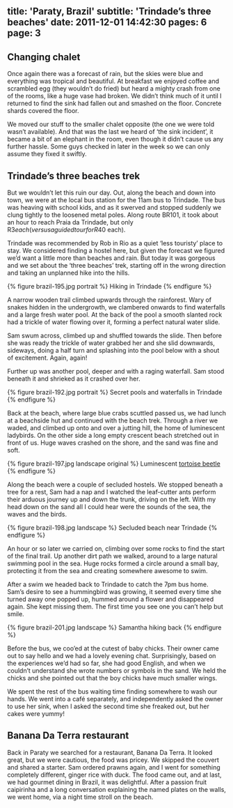 title: 'Paraty, Brazil'
subtitle: 'Trindade’s three beaches'
date: 2011-12-01 14:42:30
pages: 6
page: 3
---

## Changing chalet

Once again there was a forecast of rain, but the skies were blue and everything was tropical and beautiful. At breakfast we enjoyed coffee and scrambled egg (they wouldn’t do fried) but heard a mighty crash from one of the rooms, like a huge vase had broken. We didn’t think much of it until I returned to find the sink had fallen out and smashed on the floor. Concrete shards covered the floor.

We moved our stuff to the smaller chalet opposite (the one we were told wasn’t available). And that was the last we heard of ‘the sink incident’, it became a bit of an elephant in the room, even though it didn’t cause us any further hassle. Some guys checked in later in the week so we can only assume they fixed it swiftly.

## Trindade’s three beaches trek

But we wouldn’t let this ruin our day. Out, along the beach and down into town, we were at the local bus station for the 11am bus to Trindade. The bus was heaving with school kids, and as it swerved and stopped suddenly we clung tightly to the loosened metal poles. Along route BR101, it took about an hour to reach Praia da Trindade, but only R$3 each (versus a guided tour for R$40 each).

Trindade was recommended by Rob in Rio as a quiet ‘less touristy’ place to stay. We considered finding a hostel here, but given the forecast we figured we’d want a little more than beaches and rain. But today it was gorgeous and we set about the ‘three beaches’ trek, starting off in the wrong direction and taking an unplanned hike into the hills.

{% figure brazil-195.jpg portrait %}
Hiking in Trindade
{% endfigure %}

A narrow wooden trail climbed upwards through the rainforest. Wary of snakes hidden in the undergrowth, we clambered onwards to find waterfalls and a large fresh water pool. At the back of the pool a smooth slanted rock had a trickle of water flowing over it, forming a perfect natural water slide.

Sam swum across, climbed up and shuffled towards the slide. Then before she was ready the trickle of water grabbed her and she slid downwards, sideways, doing a half turn and splashing into the pool below with a shout of excitement. Again, again!

Further up was another pool, deeper and with a raging waterfall. Sam stood beneath it and shrieked as it crashed over her.

{% figure brazil-192.jpg portrait %}
Secret pools and waterfalls in Trindade
{% endfigure %}

Back at the beach, where large blue crabs scuttled passed us, we had lunch at a beachside hut and continued with the beach trek. Through a river we waded, and climbed up onto and over a jutting hill, the home of luminescent ladybirds. On the other side a long empty crescent beach stretched out in front of us. Huge waves crashed on the shore, and the sand was fine and soft.

{% figure brazil-197.jpg landscape original %}
Luminescent [tortoise beetle](http://www.projectnoah.org/spottings/10794157)
{% endfigure %}

Along the beach were a couple of secluded hostels. We stopped beneath a tree for a rest, Sam had a nap and I watched the leaf-cutter ants perform their arduous journey up and down the trunk, driving on the left. With my head down on the sand all I could hear were the sounds of the sea, the waves and the birds.

{% figure brazil-198.jpg landscape %}
Secluded beach near Trindade
{% endfigure %}

An hour or so later we carried on, climbing over some rocks to find the start of the final trail. Up another dirt path we walked, around to a large natural swimming pool in the sea. Huge rocks formed a circle around a small bay, protecting it from the sea and creating somewhere awesome to swim.

After a swim we headed back to Trindade to catch the 7pm bus home. Sam’s desire to see a hummingbird was growing, it seemed every time she turned away one popped up, hummed around a flower and disappeared again. She kept missing them. The first time you see one you can’t help but smile.

{% figure brazil-201.jpg landscape %}
Samantha hiking back
{% endfigure %}

Before the bus, we coo’ed at the cutest of baby chicks. Their owner came out to say hello and we had a lovely evening chat. Surprisingly, based on the experiences we’d had so far, she had good English, and when we couldn’t understand she wrote numbers or symbols in the sand. We held the chicks and she pointed out that the boy chicks have much smaller wings.

We spent the rest of the bus waiting time finding somewhere to wash our hands. We went into a café separately, and independently asked the owner to use her sink, when I asked the second time she freaked out, but her cakes were yummy!

## Banana Da Terra restaurant

Back in Paraty we searched for a restaurant, Banana Da Terra. It looked great, but we were cautious, the food was pricey. We skipped the couvert and shared a starter. Sam ordered prawns again, and I went for something completely different, ginger rice with duck. The food came out, and at last, we had gourmet dining in Brazil, it was delightful. After a passion fruit caipirinha and a long conversation explaining the named plates on the walls, we went home, via a night time stroll on the beach.
